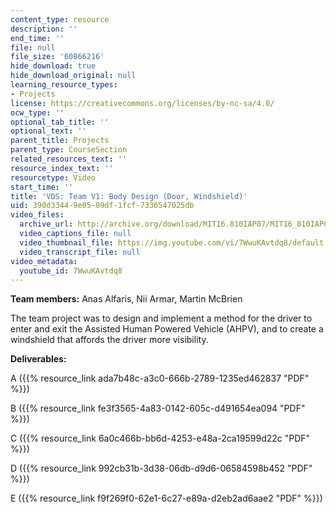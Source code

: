```yaml
---
content_type: resource
description: ''
end_time: ''
file: null
file_size: '60866216'
hide_download: true
hide_download_original: null
learning_resource_types:
- Projects
license: https://creativecommons.org/licenses/by-nc-sa/4.0/
ocw_type: ''
optional_tab_title: ''
optional_text: ''
parent_title: Projects
parent_type: CourseSection
related_resources_text: ''
resource_index_text: ''
resourcetype: Video
start_time: ''
title: 'VDS: Team V1: Body Design (Door, Windshield)'
uid: 390d3344-9e05-09df-1fcf-7336547025db
video_files:
  archive_url: http://archive.org/download/MIT16.810IAP07/MIT16_810IAP07team_v1_300k.mp4
  video_captions_file: null
  video_thumbnail_file: https://img.youtube.com/vi/7WwuKAvtdq8/default.jpg
  video_transcript_file: null
video_metadata:
  youtube_id: 7WwuKAvtdq8
---
```


**Team members:** Anas Alfaris, Nii Armar, Martin McBrien

The team project was to design and implement a method for the driver to enter and exit the Assisted Human Powered Vehicle (AHPV), and to create a windshield that affords the driver more visibility.

**Deliverables:**

A ({{% resource_link ada7b48c-a3c0-666b-2789-1235ed462837 "PDF" %}})

B ({{% resource_link fe3f3565-4a83-0142-605c-d491654ea094 "PDF" %}})

C ({{% resource_link 6a0c466b-bb6d-4253-e48a-2ca19599d22c "PDF" %}})

D ({{% resource_link 992cb31b-3d38-06db-d9d6-06584598b452 "PDF" %}})

E ({{% resource_link f9f269f0-62e1-6c27-e89a-d2eb2ad6aae2 "PDF" %}})

